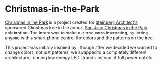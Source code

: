 # Christmas-in-the-Park

[Christmas in the Park](https://github.com/Architecty/Christmas-in-the-Park) is a project created for [Steinberg Architect's](http://www.steinberg.us.com/) sponsored Christmas tree in the annual [San Jose Christmas in the Park](https://www.christmasinthepark.com/) celebration. The intent was to make our tree extra interesting, by letting anyone with a smart phone control the colors and the patterns on the tree. 

This project was initially inspired by [](http://www.instructables.com/id/Raspberry-Pi-Christmas-Tree-Light-Show/), though after we decided we wanted to change colors, not just patterns, we swapped to a completely different architecture, running low energy LED strands instead of full power outlets.
